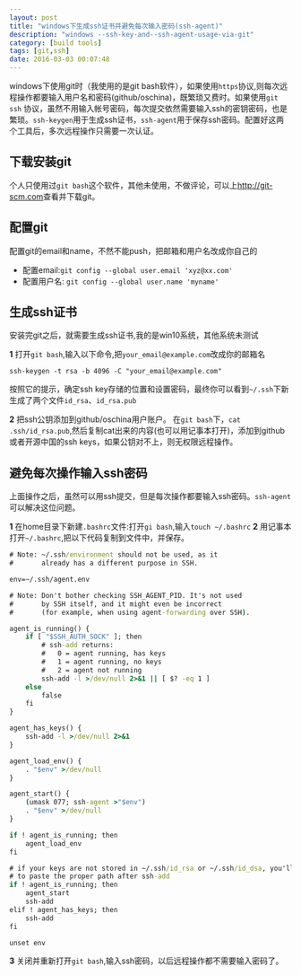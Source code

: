 ```yaml
---
layout: post
title: "windows下生成ssh证书并避免每次输入密码(ssh-agent)"
description: "windows --ssh-key-and--ssh-agent-usage-via-git"
category: [build tools]
tags: [git,ssh]
date: 2016-03-03 00:07:48
---
```


windows下使用git时（我使用的是git bash软件），如果使用`https`协议,则每次远程操作都要输入用户名和密码(github/oschina)，既繁琐又费时。如果使用`git ssh`	协议，虽然不用输入帐号密码，每次提交依然需要输入ssh的密钥密码，也是繁琐。`ssh-keygen`用于生成ssh证书，`ssh-agent`用于保存ssh密码。配置好这两个工具后，多次远程操作只需要一次认证。<!-- more -->

## 下载安装git
个人只使用过`git bash`这个软件，其他未使用，不做评论，可以上<http://git-scm.com>查看并下载git。

## 配置git

配置git的email和name，不然不能push，把邮箱和用户名改成你自己的

* 配置email:`git config --global user.email 'xyz@xx.com' `
* 配置用户名: `git config --global user.name 'myname' `


## 生成ssh证书
安装完git之后，就需要生成ssh证书,我的是win10系统，其他系统未测试

**1** 打开`git bash`,输入以下命令,把`your_email@example.com`改成你的邮箱名


``` shell
ssh-keygen -t rsa -b 4096 -C "your_email@example.com"
```
按照它的提示，确定ssh key存储的位置和设置密码，最终你可以看到`~/.ssh`下新生成了两个文件`id_rsa`、`id_rsa.pub`

**2** 把ssh公钥添加到github/oschina用户账户。
在`git bash`下，`cat .ssh/id_rsa.pub`,然后复制cat出来的内容(也可以用记事本打开)，添加到github或者开源中国的ssh keys，如果公钥对不上，则无权限远程操作。

## 避免每次操作输入ssh密码
上面操作之后，虽然可以用ssh提交，但是每次操作都要输入ssh密码。`ssh-agent`可以解决这位问题。

**1** 在home目录下新建`.bashrc`文件:打开`gi bash`,输入`touch ~/.bashrc`
**2** 用记事本打开`~/.bashrc`,把以下代码复制到文件中，并保存。

``` bat
# Note: ~/.ssh/environment should not be used, as it
#       already has a different purpose in SSH.

env=~/.ssh/agent.env

# Note: Don't bother checking SSH_AGENT_PID. It's not used
#       by SSH itself, and it might even be incorrect
#       (for example, when using agent-forwarding over SSH).

agent_is_running() {
    if [ "$SSH_AUTH_SOCK" ]; then
        # ssh-add returns:
        #   0 = agent running, has keys
        #   1 = agent running, no keys
        #   2 = agent not running
        ssh-add -l >/dev/null 2>&1 || [ $? -eq 1 ]
    else
        false
    fi
}

agent_has_keys() {
    ssh-add -l >/dev/null 2>&1
}

agent_load_env() {
    . "$env" >/dev/null
}

agent_start() {
    (umask 077; ssh-agent >"$env")
    . "$env" >/dev/null
}

if ! agent_is_running; then
    agent_load_env
fi

# if your keys are not stored in ~/.ssh/id_rsa or ~/.ssh/id_dsa, you'll need
# to paste the proper path after ssh-add
if ! agent_is_running; then
    agent_start
    ssh-add
elif ! agent_has_keys; then
    ssh-add
fi

unset env
```
**3** 关闭并重新打开`git bash`,输入ssh密码，以后远程操作都不需要输入密码了。


